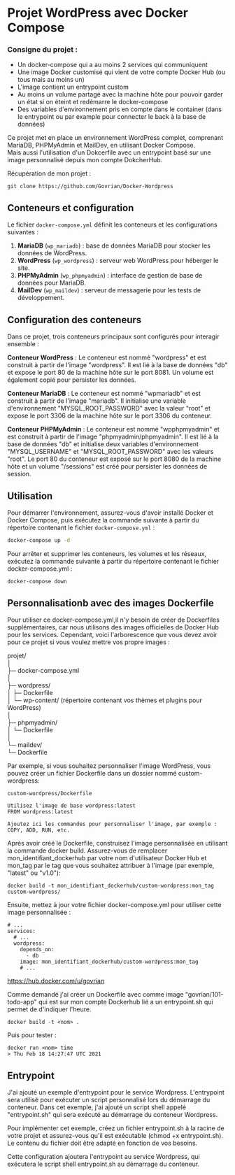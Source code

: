 # Projet WordPress avec Docker Compose

### Consigne du projet :

- Un docker-compose qui a au moins 2 services qui communiquent  
- Une image Docker customisé qui vient de votre compte Docker Hub (ou tous mais au moins un)  
- L'image contient un entrypoint custom  
- Au moins un volume partagé avec la machine hôte pour pouvoir garder un état si on éteint et redémarre le docker-compose  
- Des variables d'environnement pris en compte dans le container (dans le entrypoint ou par example pour connecter le back à la base de données)  
  

Ce projet met en place un environnement WordPress complet, comprenant MariaDB, PHPMyAdmin et MailDev, en utilisant Docker Compose.  
Mais aussi l'utilisation d'un Dokcerfile avec un entrypoint basé sur une image personnalisé depuis mon compte DokcherHub.
  
Récupération de mon projet : 

```
git clone https://github.com/Govrian/Docker-Wordpress
```

## Conteneurs et configuration

Le fichier `docker-compose.yml` définit les conteneurs et les configurations suivantes :

1. **MariaDB** (`wp_mariadb`) : base de données MariaDB pour stocker les données de WordPress.
2. **WordPress** (`wp_wordpress`) : serveur web WordPress pour héberger le site.
3. **PHPMyAdmin** (`wp_phpmyadmin`) : interface de gestion de base de données pour MariaDB.
4. **MailDev** (`wp_maildev`) : serveur de messagerie pour les tests de développement.

## Configuration des conteneurs
Dans ce projet, trois conteneurs principaux sont configurés pour interagir ensemble :

**Conteneur WordPress** : Le conteneur est nommé "wordpress" et est construit à partir de l'image "wordpress". Il est lié à la base de données "db" et expose le port 80 de la machine hôte sur le port 8081. Un volume est également copié pour persister les données.

**Conteneur MariaDB** : Le conteneur est nommé "wpmariadb" et est construit à partir de l'image "mariadb". Il initialise une variable d'environnement "MYSQL_ROOT_PASSWORD" avec la valeur "root" et expose le port 3306 de la machine hôte sur le port 3306 du conteneur.

**Conteneur PHPMyAdmin** : Le conteneur est nommé "wpphpmyadmin" et est construit à partir de l'image "phpmyadmin/phpmyadmin". Il est lié à la base de données "db" et initialise deux variables d'environnement "MYSQL_USERNAME" et "MYSQL_ROOT_PASSWORD" avec les valeurs "root". Le port 80 du conteneur est exposé sur le port 8080 de la machine hôte et un volume "/sessions" est créé pour persister les données de session.

## Utilisation

Pour démarrer l'environnement, assurez-vous d'avoir installé Docker et Docker Compose, puis exécutez la commande suivante à partir du répertoire contenant le fichier `docker-compose.yml` :

```bash
docker-compose up -d
```

Pour arrêter et supprimer les conteneurs, les volumes et les réseaux, exécutez la commande suivante à partir du répertoire contenant le fichier docker-compose.yml :

```bash
docker-compose down
```

## Personnalisationb avec des images Dockerfile


Pour utiliser ce docker-compose.yml,il n'y besoin de créer de Dockerfiles supplémentaires, car nous utilisons des images officielles de Docker Hub pour les services. Cependant, voici l'arborescence que vous devez avoir pour ce projet si vous voulez mettre vos propre images :

projet/  
│  
├─ docker-compose.yml  
│  
├─ wordpress/  
│   ├─ Dockerfile  
│   └─ wp-content/ (répertoire contenant vos thèmes et plugins pour WordPress)  
│  
├─ phpmyadmin/  
│   └─ Dockerfile  
│  
└─ maildev/  
    └─ Dockerfile  


Par exemple, si vous souhaitez personnaliser l'image WordPress, vous pouvez créer un fichier Dockerfile dans un dossier nommé custom-wordpress:
```
custom-wordpress/Dockerfile  

Utilisez l'image de base wordpress:latest  
FROM wordpress:latest  
  
Ajoutez ici les commandes pour personnaliser l'image, par exemple :  
COPY, ADD, RUN, etc.  
```

Après avoir créé le Dockerfile, construisez l'image personnalisée en utilisant la commande docker build. Assurez-vous de remplacer mon_identifiant_dockerhub par votre nom d'utilisateur Docker Hub et mon_tag par le tag que vous souhaitez attribuer à l'image (par exemple, "latest" ou "v1.0"):

```
docker build -t mon_identifiant_dockerhub/custom-wordpress:mon_tag custom-wordpress/
```

Ensuite, mettez à jour votre fichier docker-compose.yml pour utiliser cette image personnalisée :

```
# ...  
services:  
  # ...  
  wordpress:  
    depends_on:  
      - db  
    image: mon_identifiant_dockerhub/custom-wordpress:mon_tag  
    # ...  
```

https://hub.docker.com/u/govrian


Comme demandé j'ai créer un Dockerfile avec comme image "govrian/101-todo-app" qui est sur mon compte Dockerhub lié a un entrypoint.sh qui permet de d'indiquer l'heure.  

```
docker build -t <nom> .
```
Puis pour tester :  

```
docker run <nom> time  
> Thu Feb 18 14:27:47 UTC 2021  
```

## Entrypoint

J'ai ajouté un exemple d'entrypoint pour le service Wordpress. L'entrypoint sera utilisé pour exécuter un script personnalisé lors du démarrage du conteneur. Dans cet exemple, j'ai ajouté un script shell appelé "entrypoint.sh" qui sera exécuté au démarrage du conteneur Wordpress.  
  
Pour implémenter cet exemple, créez un fichier entrypoint.sh à la racine de votre projet et assurez-vous qu'il est exécutable (chmod +x entrypoint.sh). Le contenu du fichier doit être adapté en fonction de vos besoins.  

Cette configuration ajoutera l'entrypoint au service Wordpress, qui exécutera le script shell entrypoint.sh au démarrage du conteneur.
